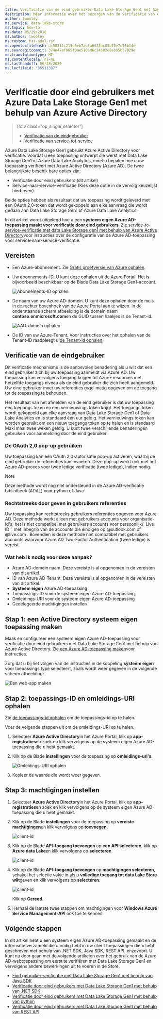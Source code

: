 ```yaml
---
title: Verificatie van de eind gebruiker-Data Lake Storage Gen1 met Azure AD
description: Meer informatie over het bezorgen van de verificatie van eind gebruikers met Azure Data Lake Storage Gen1 met behulp van Azure Active Directory
author: twooley
ms.service: data-lake-store
ms.topic: how-to
ms.date: 05/29/2018
ms.author: twooley
ms.custom: has-adal-ref
ms.openlocfilehash: ac585f1c215e5eb7ad5a6628ac85b70e7c76b14e
ms.sourcegitcommit: 374e47efb65f0ae510ad6c24a82e8abb5b57029e
ms.translationtype: MT
ms.contentlocale: nl-NL
ms.lasthandoff: 06/28/2020
ms.locfileid: "85511307"
---
```

# <a name="end-user-authentication-with-azure-data-lake-storage-gen1-using-azure-active-directory"></a>Verificatie door eind gebruikers met Azure Data Lake Storage Gen1 met behulp van Azure Active Directory
> [!div class="op_single_selector"]
> * [Verificatie van de eindgebruiker](data-lake-store-end-user-authenticate-using-active-directory.md)
> * [Verificatie van service-tot-service](data-lake-store-service-to-service-authenticate-using-active-directory.md)
>
>

Azure Data Lake Storage Gen1 gebruikt Azure Active Directory voor verificatie. Voordat u een toepassing ontwerpt die werkt met Data Lake Storage Gen1 of Azure Data Lake Analytics, moet u bepalen hoe u uw toepassing verifieert met Azure Active Directory (Azure AD). De twee belangrijkste beschik bare opties zijn:

* Verificatie door eind gebruikers (dit artikel)
* Service-naar-service-verificatie (Kies deze optie in de vervolg keuzelijst hierboven)

Beide opties hebben als resultaat dat uw toepassing wordt geleverd met een OAuth 2,0-token dat wordt gekoppeld aan elke aanvraag die wordt gedaan aan Data Lake Storage Gen1 of Azure Data Lake Analytics.

In dit artikel wordt uitgelegd hoe u een **systeem eigen Azure AD-toepassing maakt voor verificatie door eind gebruikers**. Zie [service-to-service-verificatie met data Lake Storage gen1 met behulp van Azure Active Directory](data-lake-store-authenticate-using-active-directory.md)voor instructies over de configuratie van de Azure AD-toepassing voor service-naar-service-verificatie.

## <a name="prerequisites"></a>Vereisten
* Een Azure-abonnement. Zie [Gratis proefversie van Azure ophalen](https://azure.microsoft.com/pricing/free-trial/).

* Uw abonnements-ID. U kunt deze ophalen uit de Azure Portal. Het is bijvoorbeeld beschikbaar op de Blade Data Lake Storage Gen1-account.

    ![Abonnements-ID ophalen](./media/data-lake-store-end-user-authenticate-using-active-directory/get-subscription-id.png)

* De naam van uw Azure AD-domein. U kunt deze ophalen door de muis in de rechter bovenhoek van de Azure Portal aan te wijzen. In de onderstaande scherm afbeelding is de domein naam **contoso.onmicrosoft.com**en de GUID tussen haakjes is de Tenant-id.

    ![AAD-domein ophalen](./media/data-lake-store-end-user-authenticate-using-active-directory/get-aad-domain.png)

* De ID van uw Azure-Tenant. Voor instructies over het ophalen van de Tenant-ID raadpleegt u [de Tenant-id ophalen](../active-directory/develop/howto-create-service-principal-portal.md#get-tenant-and-app-id-values-for-signing-in).

## <a name="end-user-authentication"></a>Verificatie van de eindgebruiker
Dit verificatie mechanisme is de aanbevolen benadering als u wilt dat een eind gebruiker zich bij uw toepassing aanmeldt via Azure AD. Uw toepassing kan vervolgens toegang krijgen tot Azure-resources met hetzelfde toegangs niveau als de eind gebruiker die zich heeft aangemeld. Uw eind gebruiker moet uw referenties regel matig opgeven om de toegang tot de toepassing te behouden.

Het resultaat van het afmelden van de eind gebruiker is dat uw toepassing een toegangs token en een vernieuwings token krijgt. Het toegangs token wordt gekoppeld aan elke aanvraag van Data Lake Storage Gen1 of Data Lake Analytics en is standaard één uur geldig. Het vernieuwings token kan worden gebruikt om een nieuw toegangs token op te halen en is standaard Maxi maal twee weken geldig. U kunt twee verschillende benaderingen gebruiken voor aanmelding door de eind gebruiker.

### <a name="using-the-oauth-20-pop-up"></a>De OAuth 2,0 pop-up gebruiken
Uw toepassing kan een OAuth 2,0-autorisatie pop-up activeren, waarbij de eind gebruiker de referenties kan invoeren. Deze pop-up werkt ook met het Azure AD-proces voor twee ledige verificatie (twee ledige), indien nodig.

> [!NOTE]
> Deze methode wordt nog niet ondersteund in de Azure AD-verificatie bibliotheek (ADAL) voor python of Java.
>
>

### <a name="directly-passing-in-user-credentials"></a>Rechtstreeks door geven in gebruikers referenties
Uw toepassing kan rechtstreeks gebruikers referenties opgeven voor Azure AD. Deze methode werkt alleen met gebruikers accounts voor organisatie-id's; het is niet compatibel met gebruikers accounts voor persoonlijk/' Live ID ', met inbegrip van de accounts die eindigen op @outlook.com of @live.com . Bovendien is deze methode niet compatibel met gebruikers accounts waarvoor Azure AD Two-Factor Authentication (twee ledige) is vereist.

### <a name="what-do-i-need-for-this-approach"></a>Wat heb ik nodig voor deze aanpak?
* Azure AD-domein naam. Deze vereiste is al opgenomen in de vereisten van dit artikel.
* ID van Azure AD-Tenant. Deze vereiste is al opgenomen in de vereisten van dit artikel.
* **Systeem eigen** Azure AD-toepassing
* Toepassings-ID voor de systeem eigen Azure AD-toepassing
* Omleidings-URI voor de systeem eigen Azure AD-toepassing
* Gedelegeerde machtigingen instellen


## <a name="step-1-create-an-active-directory-native-application"></a>Stap 1: een Active Directory systeem eigen toepassing maken

Maak en configureer een systeem eigen Azure AD-toepassing voor verificatie door eind gebruikers met Data Lake Storage Gen1 met behulp van Azure Active Directory. Zie [een Azure AD-toepassing maken](../active-directory/develop/howto-create-service-principal-portal.md)voor instructies.

Zorg dat u bij het volgen van de instructies in de koppeling **systeem eigen** voor toepassings type selecteert, zoals wordt weer gegeven in de volgende scherm afbeelding:

![Een web-app maken](./media/data-lake-store-end-user-authenticate-using-active-directory/azure-active-directory-create-native-app.png "Systeem eigen app maken")

## <a name="step-2-get-application-id-and-redirect-uri"></a>Stap 2: toepassings-ID en omleidings-URI ophalen

Zie [de toepassings-id ophalen](../active-directory/develop/howto-create-service-principal-portal.md#get-tenant-and-app-id-values-for-signing-in) om de toepassings-id op te halen.

Voer de volgende stappen uit om de omleidings-URI op te halen.

1. Selecteer **Azure Active Directory**in het Azure Portal, klik op **app-registraties**en zoek en klik vervolgens op de systeem eigen Azure AD-toepassing die u hebt gemaakt.

2. Klik op de Blade **instellingen** voor de toepassing op **omleidings-uri's**.

    ![Omleidings-URI ophalen](./media/data-lake-store-end-user-authenticate-using-active-directory/azure-active-directory-redirect-uri.png)

3. Kopieer de waarde die wordt weer gegeven.


## <a name="step-3-set-permissions"></a>Stap 3: machtigingen instellen

1. Selecteer **Azure Active Directory**in het Azure Portal, klik op **app-registraties**en zoek en klik vervolgens op de systeem eigen Azure AD-toepassing die u hebt gemaakt.

2. Klik op de Blade **instellingen** voor de toepassing op **vereiste machtigingen**en klik vervolgens op **toevoegen**.

    ![client-id](./media/data-lake-store-end-user-authenticate-using-active-directory/aad-end-user-auth-set-permission-1.png)

3. Klik op de Blade **API-toegang toevoegen** op **een API selecteren**, klik op **Azure data Lake**en klik vervolgens op **selecteren**.

    ![client-id](./media/data-lake-store-end-user-authenticate-using-active-directory/aad-end-user-auth-set-permission-2.png)

4.  Klik op de Blade **API-toegang toevoegen** op **machtigingen selecteren**, schakel het selectie vakje in als u **volledige toegang tot data Lake Store wilt**geven en klik vervolgens op **selecteren**.

    ![client-id](./media/data-lake-store-end-user-authenticate-using-active-directory/aad-end-user-auth-set-permission-3.png)

    Klik op **Gereed**.

5. Herhaal de laatste twee stappen om machtigingen voor **Windows Azure Service Management-API** ook toe te kennen.

## <a name="next-steps"></a>Volgende stappen
In dit artikel hebt u een systeem eigen Azure AD-toepassing gemaakt en de informatie verzameld die u nodig hebt in uw client toepassingen die u hebt geschreven met behulp van .NET SDK, Java SDK, REST API, enzovoort. U kunt nu door gaan met de volgende artikelen over het gebruik van de Azure AD-webtoepassing om eerst te verifiëren met Data Lake Storage Gen1 en vervolgens andere bewerkingen uit te voeren in de Store.

* [Eind gebruiker-verificatie met Data Lake Storage Gen1 met behulp van Java SDK](data-lake-store-end-user-authenticate-java-sdk.md)
* [Verificatie door eind gebruikers met Data Lake Storage Gen1 met behulp van .NET SDK](data-lake-store-end-user-authenticate-net-sdk.md)
* [Verificatie door eind gebruikers met Data Lake Storage Gen1 met behulp van python](data-lake-store-end-user-authenticate-python.md)
* [Verificatie door eind gebruikers met Data Lake Storage Gen1 met behulp van REST API](data-lake-store-end-user-authenticate-rest-api.md)
